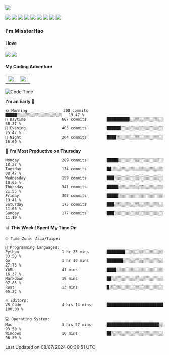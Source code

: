 ![](https://komarev.com/ghpvc/?username=MissterHao&color=ff69b4)

[![](https://img.shields.io/badge/Amazon%20AWS-%23232F3E?logo=amazon-aws&logoColor=white&style=for-the-badge)](https://aws.amazon.com/)
[![](https://img.shields.io/badge/Python-3776AB?style=for-the-badge&logo=python&logoColor=white)](https://www.djangoproject.com/)
[![](https://img.shields.io/badge/Django-092E20?style=for-the-badge&logo=django&logoColor=white)](https://www.python.org/)
[![](https://img.shields.io/badge/Rust-%23EB6400?style=for-the-badge&logo=rust&logoColor=white)](https://www.python.org/)
[![](https://img.shields.io/badge/Flask-23232F3E?style=for-the-badge&logo=flask&logoColor=white)](https://flask.palletsprojects.com/en/2.1.x/)
[![](https://img.shields.io/badge/go-%2300ADD8.svg?&style=for-the-badge&logo=go&logoColor=white)](https://golang.org/)
[![](https://img.shields.io/badge/javascript-%23F7DF1E.svg?&style=for-the-badge&logo=javascript&logoColor=black)](https://www.javascript.com/)
[![](https://img.shields.io/badge/mysql-%234479A1.svg?&style=for-the-badge&logo=mysql&logoColor=white)](https://www.mysql.com/)
[![](https://img.shields.io/badge/docker-%232496ED.svg?&style=for-the-badge&logo=docker&logoColor=white)](https://www.docker.com/)

### I'm MissterHao

#### I love  
![](https://img.shields.io/badge/Netflix-E50914?style=for-the-badge&logo=netflix&logoColor=white)
![](https://img.shields.io/badge/YouTube-FF0000?style=for-the-badge&logo=youtube&logoColor=white)

#### My Coding Adventure
<!-- Readme stats -->
<!-- https://github.com/anuraghazra/github-readme-stats -->
<table>
<tr>
    <td valign="top" width="50%">
    <img src="https://github-readme-stats.vercel.app/api?username=MissterHao&hide_border=true&show_icons=true&locale=en" align="left" style="width: 100%" />
    </td>
    <td valign="top" width="50%">
    <img src="https://github-readme-stats.vercel.app/api/top-langs?username=MissterHao&hide_border=true&show_icons=true&locale=en&layout=compact" align="left" style="width: 100%" />
    </td>
</tr>
</table>  


<!--START_SECTION:waka-->
![Code Time](http://img.shields.io/badge/Code%20Time-1%2C590%20hrs%2021%20mins-blue)

**I'm an Early 🐤** 

```text
🌞 Morning                308 commits         █████░░░░░░░░░░░░░░░░░░░░   19.47 % 
🌆 Daytime                607 commits         ██████████░░░░░░░░░░░░░░░   38.37 % 
🌃 Evening                403 commits         ██████░░░░░░░░░░░░░░░░░░░   25.47 % 
🌙 Night                  264 commits         ████░░░░░░░░░░░░░░░░░░░░░   16.69 % 
```
📅 **I'm Most Productive on Thursday** 

```text
Monday                   289 commits         █████░░░░░░░░░░░░░░░░░░░░   18.27 % 
Tuesday                  134 commits         ██░░░░░░░░░░░░░░░░░░░░░░░   08.47 % 
Wednesday                159 commits         ███░░░░░░░░░░░░░░░░░░░░░░   10.05 % 
Thursday                 341 commits         █████░░░░░░░░░░░░░░░░░░░░   21.55 % 
Friday                   307 commits         █████░░░░░░░░░░░░░░░░░░░░   19.41 % 
Saturday                 175 commits         ███░░░░░░░░░░░░░░░░░░░░░░   11.06 % 
Sunday                   177 commits         ███░░░░░░░░░░░░░░░░░░░░░░   11.19 % 
```


📊 **This Week I Spent My Time On** 

```text
🕑︎ Time Zone: Asia/Taipei

💬 Programming Languages: 
Python                   1 hr 25 mins        ████████░░░░░░░░░░░░░░░░░   33.58 % 
Go                       1 hr 10 mins        ███████░░░░░░░░░░░░░░░░░░   27.75 % 
YAML                     41 mins             ████░░░░░░░░░░░░░░░░░░░░░   16.37 % 
Markdown                 19 mins             ██░░░░░░░░░░░░░░░░░░░░░░░   07.85 % 
Rust                     13 mins             █░░░░░░░░░░░░░░░░░░░░░░░░   05.32 % 

🔥 Editors: 
VS Code                  4 hrs 14 mins       █████████████████████████   100.00 % 

💻 Operating System: 
Mac                      3 hrs 57 mins       ███████████████████████░░   93.50 % 
Windows                  16 mins             ██░░░░░░░░░░░░░░░░░░░░░░░   06.50 % 
```


 Last Updated on 08/07/2024 00:36:51 UTC
<!--END_SECTION:waka-->

<!--
**MissterHao/MissterHao** is a ✨ _special_ ✨ repository because its `README.md` (this file) appears on your GitHub profile.

Here are some ideas to get you started:

- 🔭 I’m currently working on ...
- 🌱 I’m currently learning ...
- 👯 I’m looking to collaborate on ...
- 🤔 I’m looking for help with ...
- 💬 Ask me about ...
- 📫 How to reach me: ...
- 😄 Pronouns: ...
- ⚡ Fun fact: ...
-->
